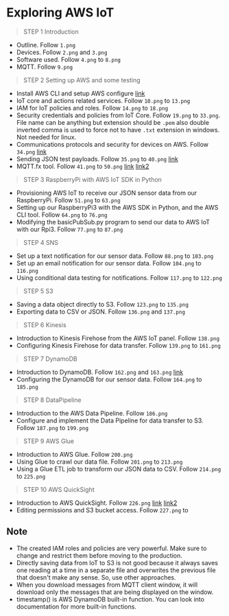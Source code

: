 # Exploring AWS IoT

>STEP 1
>Introduction

- Outline. Follow `1.png`
- Devices. Follow `2.png` and `3.png`
- Software used. Follow `4.png` to `8.png`
- MQTT. Follow `9.png`

>STEP 2
>Setting up AWS and some testing 

- Install AWS CLI and setup AWS configure [link](https://docs.aws.amazon.com/cli/latest/userguide/cli-chap-install.html)
- IoT core and actions related services. Follow `10.png` to `13.png`
- IAM for IoT policies and roles. Follow `14.png` to `18.png`
- Security credentials and policies from IoT Core. Follow `19.png` to `33.png`. 
File name can be anything but extension should be `.pem` also double inverted comma 
is used to force not to have `.txt` extension in windows. Not needed for linux. 
- Communications protocols and security for devices on AWS. Follow `34.png` [link](https://aws.amazon.com/about-aws/whats-new/2018/02/aws-iot-core-now-supports-mqtt-connections-with-certificate-based-client-authentication-on-port-443/)
- Sending JSON test payloads. Follow `35.png` to `40.png` [link](https://github.com/sborsay/AWS-IoT/blob/master/AWSCLI_Payload_Tester)
- MQTT.fx tool. Follow `41.png` to `50.png` [link](https://github.com/sborsay/AWS-IoT/blob/master/AWSCLI_Payload_Tester)
[link2](https://mqttfx.jensd.de/)

>STEP 3
>RaspberryPi with AWS IoT SDK in Python 

- Provisioning AWS IoT to receive our JSON sensor data from our RaspberryPi. Follow 
`51.png` to `63.png`
- Setting up our RaspberryPi3 with the AWS SDK in Python, and the AWS CLI tool. Follow
`64.png` to `76.png`
- Modifying the basicPubSub.py program to send our data to AWS IoT with our Rpi3. Follow 
`77.png` to `87.png`

>STEP 4
>SNS

- Set up a text notification for our sensor data. Follow `88.png` to `103.png`
- Set up an email notification for our sensor data. Follow `104.png` to `116.png`
- Using conditional data testing for notifications. Follow `117.png` to `122.png`  

>STEP 5
>S3

- Saving a data object directly to S3. Follow `123.png` to `135.png`
- Exporting data to CSV or JSON. Follow `136.png` and `137.png`

>STEP 6
>Kinesis

- Introduction to Kinesis Firehose from the AWS IoT panel. Follow `138.png`
- Configuring Kinesis Firehose for data transfer. Follow `139.png` to `161.png`

>STEP 7
>DynamoDB

- Introduction to DynamoDB. Follow `162.png` and `163.png` [link](https://docs.aws.amazon.com/iot/latest/developerguide/iot-ddb-rule.html)
- Configuring the DynamoDB for our sensor data. Follow `164.png` to `185.png`

>STEP 8
>DataPipeline

- Introduction to the AWS Data Pipeline. Follow `186.png` 
- Configure and implement the Data Pipeline for data transfer to S3. 
Follow `187.png` to `199.png`

>STEP 9
>AWS Glue 

- Introduction to AWS Glue. Follow `200.png` 
- Using Glue to crawl our data file. Follow `201.png` to `213.png`
- Using a Glue ETL job to transform our JSON data to CSV. Follow `214.png`
to `225.png`

>STEP 10
>AWS QuickSight

- Introduction to AWS QuickSight. Follow `226.png` [link](https://docs.aws.amazon.com/quicksight/latest/user/getting-started-create-analysis-s3.html)
[link2](https://www.diffchecker.com/diff)
- Editing permissions and S3 bucket access. Follow `227.png` to 

## Note

- The created IAM roles and policies are very powerful. Make sure to 
change and restrict them before moving to the production. 
- Directly saving data from IoT to S3 is not good because it always saves 
one reading at a time in a separate file and overwrites the previous file that doesn't 
make any sense. So, use other approaches. 
- When you download messages from MQTT client window, it will download only the 
messages that are being displayed on the window. 
- timestamp() is AWS DynamoDB built-in function. You can look into documentation
for more built-in functions. 

